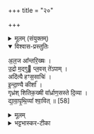 +++
title = "२०"

+++


<details><summary>मूलम् (संयुक्तम्)</summary>

अ॒ल॒ज आ᳚न्तरि॒ख्ष उ॒द्रो म॒द्गु प्ल॒वस्ते॑ऽपामदि॑त्यै हꣳस॒साचि॑रिन्द्रा॒ण्यै कीर्शा॒ गृध्र॑श्शितिक॒ख्षी वा᳚र्ध्राण॒सस्ते दि॒व्या द्या॑वापृथि॒व्या᳚ श्वा॒वित् ॥ [58]  
</details>

<details open><summary>विश्वास-प्रस्तुतिः</summary>

अ॒ल॒ज आ᳚न्तरि॒ख्षः ।  
उ॒द्रो म॒द्गु प्ल॒वस् ते॑ऽपाम् ।  
अदि॑त्यै हꣳस॒साचिः॑ ।  
इ॒न्दा॒ण्यै कीर्शा᳚ ।  
गृध्र॑श् शितिक॒ख्षी वा᳚र्ध्राण॒सस्ते दि॒व्या ।  
द्या॒वा॒पृ॒थि॒व्या᳚ श्वा॒वित् ॥ [58]  
</details>

<details><summary>मूलम्</summary>

अ॒ल॒ज आ᳚न्तरि॒ख्षः ।  
उ॒द्रो म॒द्गु प्ल॒वस् ते॑ऽपाम् ।  
अदि॑त्यै हꣳस॒साचिः॑ ।  
इ॒न्दा॒ण्यै कीर्शा᳚ ।  
गृध्र॑श् शितिक॒ख्षी वा᳚र्ध्राण॒सस्ते दि॒व्या ।  
द्या॒वा॒पृ॒थि॒व्या᳚ श्वा॒वित् ॥ [58]  
</details>

<details><summary>भट्टभास्कर-टीका</summary>

1अलजः भासः ॥ उद्रादयस्त्रयोपाम् । उद्रो जलबिडालः । मद्गुः जलकाकः । प्लवः शकटबिलः । अदित्यै हंससाचिः सर्वश्वेतो हंसः । इन्द्राण्यै कीर्शा कुलाली शकुन्तिका । गृध्रादयस्त्रयो दिव्याः । गृध्रः प्रसिद्धः । शितिकक्षी पाण्डुरोदरः गृध्रः । वार्ध्राणसः कङ्कणचारीक इत्येके । खङ्गमृग इत्येके । द्यावापृथिव्या श्वावित् । शलली सूचीरोमा ॥

इति पञ्चमे पञ्चमे विंशोनुवाकः ॥  
</details>
